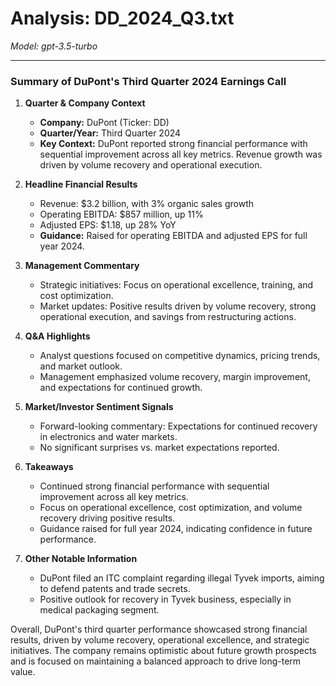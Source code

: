 # Analysis: DD_2024_Q3.txt

*Model: gpt-3.5-turbo*

---

### Summary of DuPont's Third Quarter 2024 Earnings Call

1. **Quarter & Company Context**
   - **Company:** DuPont (Ticker: DD)
   - **Quarter/Year:** Third Quarter 2024
   - **Key Context:** DuPont reported strong financial performance with sequential improvement across all key metrics. Revenue growth was driven by volume recovery and operational execution.

2. **Headline Financial Results**
   - Revenue: $3.2 billion, with 3% organic sales growth
   - Operating EBITDA: $857 million, up 11%
   - Adjusted EPS: $1.18, up 28% YoY
   - **Guidance:** Raised for operating EBITDA and adjusted EPS for full year 2024.

3. **Management Commentary**
   - Strategic initiatives: Focus on operational excellence, training, and cost optimization.
   - Market updates: Positive results driven by volume recovery, strong operational execution, and savings from restructuring actions.

4. **Q&A Highlights**
   - Analyst questions focused on competitive dynamics, pricing trends, and market outlook.
   - Management emphasized volume recovery, margin improvement, and expectations for continued growth.

5. **Market/Investor Sentiment Signals**
   - Forward-looking commentary: Expectations for continued recovery in electronics and water markets.
   - No significant surprises vs. market expectations reported.

6. **Takeaways**
   - Continued strong financial performance with sequential improvement across all key metrics.
   - Focus on operational excellence, cost optimization, and volume recovery driving positive results.
   - Guidance raised for full year 2024, indicating confidence in future performance.

7. **Other Notable Information**
   - DuPont filed an ITC complaint regarding illegal Tyvek imports, aiming to defend patents and trade secrets.
   - Positive outlook for recovery in Tyvek business, especially in medical packaging segment.

Overall, DuPont's third quarter performance showcased strong financial results, driven by volume recovery, operational excellence, and strategic initiatives. The company remains optimistic about future growth prospects and is focused on maintaining a balanced approach to drive long-term value.